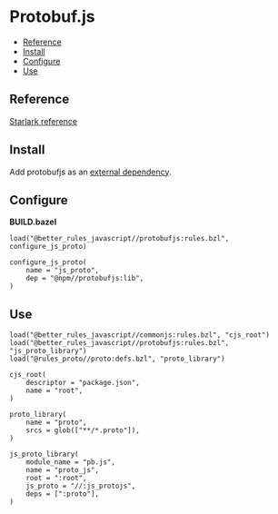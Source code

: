 # Protobuf.js

<!-- START doctoc generated TOC please keep comment here to allow auto update -->
<!-- DON'T EDIT THIS SECTION, INSTEAD RE-RUN doctoc TO UPDATE -->

- [Reference](#reference)
- [Install](#install)
- [Configure](#configure)
- [Use](#use)

<!-- END doctoc generated TOC please keep comment here to allow auto update -->

## Reference

[Starlark reference](stardoc/protobufjs.md)

## Install

Add protobufjs as an [external dependency](#external-dependencies).

## Configure

**BUILD.bazel**

```bzl
load("@better_rules_javascript//protobufjs:rules.bzl", configure_js_proto)

configure_js_proto(
    name = "js_proto",
    dep = "@npm//protobufjs:lib",
)
```

## Use

```bzl
load("@better_rules_javascript//commonjs:rules.bzl", "cjs_root")
load("@better_rules_javascript//protobufjs:rules.bzl", "js_proto_library")
load("@rules_proto//proto:defs.bzl", "proto_library")

cjs_root(
    descriptor = "package.json",
    name = "root",
)

proto_library(
    name = "proto",
    srcs = glob(["**/*.proto"]),
)

js_proto_library(
    module_name = "pb.js",
    name = "proto_js",
    root = ":root",
    js_proto = "//:js_protojs",
    deps = [":proto"],
)
```
